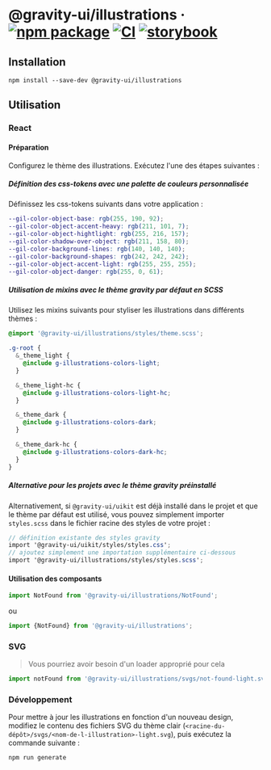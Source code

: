 # @gravity-ui/illustrations &middot; [![npm package](https://img.shields.io/npm/v/@gravity-ui/illustrations)](https://www.npmjs.com/package/@gravity-ui/illustrations) [![CI](https://img.shields.io/github/actions/workflow/status/gravity-ui/illustrations/.github/workflows/ci.yml?label=CI&logo=github)](https://github.com/gravity-ui/illustrations/actions/workflows/ci.yml?query=branch:main) [![storybook](https://img.shields.io/badge/Storybook-deployed-ff4685)](https://preview.gravity-ui.com/illustrations/)

## Installation

```shell
npm install --save-dev @gravity-ui/illustrations
```

## Utilisation

### React

#### Préparation

Configurez le thème des illustrations. Exécutez l'une des étapes suivantes :

##### Définition des css-tokens avec une palette de couleurs personnalisée

Définissez les css-tokens suivants dans votre application :

```scss
--gil-color-object-base: rgb(255, 190, 92);
--gil-color-object-accent-heavy: rgb(211, 101, 7);
--gil-color-object-hightlight: rgb(255, 216, 157);
--gil-color-shadow-over-object: rgb(211, 158, 80);
--gil-color-background-lines: rgb(140, 140, 140);
--gil-color-background-shapes: rgb(242, 242, 242);
--gil-color-object-accent-light: rgb(255, 255, 255);
--gil-color-object-danger: rgb(255, 0, 61);
```

##### Utilisation de mixins avec le thème gravity par défaut en SCSS

Utilisez les mixins suivants pour styliser les illustrations dans différents thèmes :

```scss
@import '@gravity-ui/illustrations/styles/theme.scss';

.g-root {
  &_theme_light {
    @include g-illustrations-colors-light;
  }

  &_theme_light-hc {
    @include g-illustrations-colors-light-hc;
  }

  &_theme_dark {
    @include g-illustrations-colors-dark;
  }

  &_theme_dark-hc {
    @include g-illustrations-colors-dark-hc;
  }
}
```

##### Alternative pour les projets avec le thème gravity préinstallé

Alternativement, si `@gravity-ui/uikit` est déjà installé dans le projet et que le thème par défaut est utilisé, vous pouvez simplement importer `styles.scss` dans le fichier racine des styles de votre projet :

```scss
// définition existante des styles gravity
import '@gravity-ui/uikit/styles/styles.css';
// ajoutez simplement une importation supplémentaire ci-dessous
import '@gravity-ui/illustrations/styles/styles.scss';
```

#### Utilisation des composants

```js
import NotFound from '@gravity-ui/illustrations/NotFound';
```

ou

```js
import {NotFound} from '@gravity-ui/illustrations';
```

### SVG

> Vous pourriez avoir besoin d'un loader approprié pour cela

```js
import notFound from '@gravity-ui/illustrations/svgs/not-found-light.svg';
```

### Développement

Pour mettre à jour les illustrations en fonction d'un nouveau design, modifiez le contenu des fichiers SVG du thème clair (`<racine-du-dépôt>/svgs/<nom-de-l-illustration>-light.svg`), puis exécutez la commande suivante :

```shell
npm run generate
```